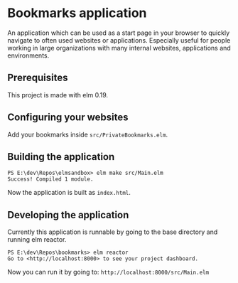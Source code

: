 # Bookmarks application
An application which can be used as a start page in your browser to quickly
navigate to often used websites or applications. Especially useful for people
working in large organizations with many internal websites, applications and environments.

## Prerequisites
This project is made with elm 0.19.

## Configuring your websites
Add your bookmarks inside `src/PrivateBookmarks.elm`.

## Building the application
```
PS E:\dev\Repos\elmsandbox> elm make src/Main.elm
Success! Compiled 1 module.
```
Now the application is built as `index.html`. 

## Developing the application
Currently this application is runnable by going to the base directory and running elm reactor.
```
PS E:\dev\Repos\bookmarks> elm reactor
Go to <http://localhost:8000> to see your project dashboard.
```
Now you can run it by going to:
`http://localhost:8000/src/Main.elm`